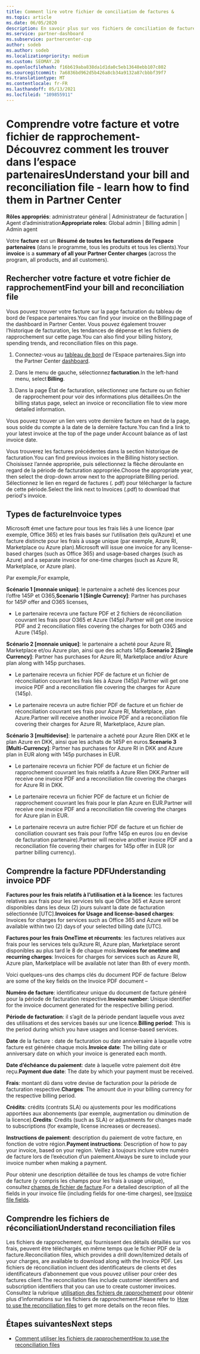 ```yaml
---
title: Comment lire votre fichier de conciliation de factures &
ms.topic: article
ms.date: 06/05/2020
description: En savoir plus sur vos fichiers de conciliation de factures &. Votre facture indique les frais relatifs à l’espace partenaires dans le programme, les produits et les clients pour cette période mensuelle.
ms.service: partner-dashboard
ms.subservice: partnercenter-csp
author: sodeb
ms.author: sodeb
ms.localizationpriority: medium
ms.custom: SEOMAY.20
ms.openlocfilehash: f16b619aba838da1d1da0c5eb13648ebb107c802
ms.sourcegitcommit: 7a6836bd962d5b426a8cb34a9132a87cbbbf39f7
ms.translationtype: MT
ms.contentlocale: fr-FR
ms.lasthandoff: 05/13/2021
ms.locfileid: "109855911"
---
```

# <a name="understand-your-bill-and-reconciliation-file---learn-how-to-find-them-in-partner-center"></a><span data-ttu-id="27255-104">Comprendre votre facture et votre fichier de rapprochement-Découvrez comment les trouver dans l’espace partenaires</span><span class="sxs-lookup"><span data-stu-id="27255-104">Understand your bill and reconciliation file - learn how to find them in Partner Center</span></span>


<span data-ttu-id="27255-105">**Rôles appropriés**: administrateur général | Administrateur de facturation | Agent d’administration</span><span class="sxs-lookup"><span data-stu-id="27255-105">**Appropriate roles**: Global admin | Billing admin | Admin agent</span></span>


<span data-ttu-id="27255-106">Votre **facture** est un **Résumé de toutes les facturations de l’espace partenaires** (dans le programme, tous les produits et tous les clients).</span><span class="sxs-lookup"><span data-stu-id="27255-106">Your **invoice** is a **summary of all your Partner Center charges** (across the program, all products, and all customers).</span></span> 

## <a name="find-your-bill-and-reconciliation-file"></a><span data-ttu-id="27255-107">Rechercher votre facture et votre fichier de rapprochement</span><span class="sxs-lookup"><span data-stu-id="27255-107">Find your bill and reconciliation file</span></span> 

<span data-ttu-id="27255-108">Vous pouvez trouver votre facture sur la page facturation du tableau de bord de l’espace partenaires.</span><span class="sxs-lookup"><span data-stu-id="27255-108">You can find your invoice on the Billing page of the dashboard in Partner Center.</span></span> <span data-ttu-id="27255-109">Vous pouvez également trouver l’historique de facturation, les tendances de dépense et les fichiers de rapprochement sur cette page.</span><span class="sxs-lookup"><span data-stu-id="27255-109">You can also find your billing history, spending trends, and reconciliation files on this page.</span></span> 

1. <span data-ttu-id="27255-110">Connectez-vous au [tableau de bord](https://partner.microsoft.com/dashboard/home) de l’Espace partenaires.</span><span class="sxs-lookup"><span data-stu-id="27255-110">Sign into the Partner Center [dashboard](https://partner.microsoft.com/dashboard/home).</span></span> 

2. <span data-ttu-id="27255-111">Dans le menu de gauche, sélectionnez **facturation**.</span><span class="sxs-lookup"><span data-stu-id="27255-111">In the left-hand menu, select **Billing**.</span></span> 

3. <span data-ttu-id="27255-112">Dans la page État de facturation, sélectionnez une facture ou un fichier de rapprochement pour voir des informations plus détaillées.</span><span class="sxs-lookup"><span data-stu-id="27255-112">On the billing status page, select an invoice or reconciliation file to view more detailed information.</span></span> 

<span data-ttu-id="27255-113">Vous pouvez trouver un lien vers votre dernière facture en haut de la page, sous solde du compte à la date de la dernière facture.</span><span class="sxs-lookup"><span data-stu-id="27255-113">You can find a link to your latest invoice at the top of the page under Account balance as of last invoice date.</span></span> 

<span data-ttu-id="27255-114">Vous trouverez les factures précédentes dans la section historique de facturation.</span><span class="sxs-lookup"><span data-stu-id="27255-114">You can find previous invoices in the Billing history section.</span></span> <span data-ttu-id="27255-115">Choisissez l’année appropriée, puis sélectionnez la flèche déroulante en regard de la période de facturation appropriée.</span><span class="sxs-lookup"><span data-stu-id="27255-115">Choose the appropriate year, then select the drop-down arrow next to the appropriate Billing period.</span></span> <span data-ttu-id="27255-116">Sélectionnez le lien en regard de factures (. pdf) pour télécharger la facture de cette période.</span><span class="sxs-lookup"><span data-stu-id="27255-116">Select the link next to Invoices (.pdf) to download that period's invoice.</span></span> 

## <a name="invoice-types"></a><span data-ttu-id="27255-117">Types de facture</span><span class="sxs-lookup"><span data-stu-id="27255-117">Invoice types</span></span>

<span data-ttu-id="27255-118">Microsoft émet une facture pour tous les frais liés à une licence (par exemple, Office 365) et les frais basés sur l’utilisation (tels qu’Azure) et une facture distincte pour les frais à usage unique (par exemple, Azure RI, Marketplace ou Azure plan).</span><span class="sxs-lookup"><span data-stu-id="27255-118">Microsoft will issue one invoice for any license-based charges (such as Office 365) and usage-based charges (such as Azure) and a separate invoice for one-time charges (such as Azure RI, Marketplace, or Azure plan).</span></span>

<span data-ttu-id="27255-119">Par exemple,</span><span class="sxs-lookup"><span data-stu-id="27255-119">For example,</span></span>  

<span data-ttu-id="27255-120">**Scénario 1 [monnaie unique]**: le partenaire a acheté des licences pour l’offre 145P et O365,</span><span class="sxs-lookup"><span data-stu-id="27255-120">**Scenario 1 [Single Currency]**: Partner has purchases for 145P offer and O365 licenses,</span></span>  

- <span data-ttu-id="27255-121">Le partenaire recevra une facture PDF et 2 fichiers de réconciliation couvrant les frais pour O365 et Azure (145p).</span><span class="sxs-lookup"><span data-stu-id="27255-121">Partner will get one invoice PDF and 2 reconciliation files covering the charges for both O365 and Azure (145p).</span></span>  

<span data-ttu-id="27255-122">**Scénario 2 [monnaie unique]**: le partenaire a acheté pour Azure RI, Marketplace et/ou Azure plan, ainsi que des achats 145p.</span><span class="sxs-lookup"><span data-stu-id="27255-122">**Scenario 2 [Single Currency]**: Partner has purchases for Azure RI, Marketplace and/or Azure plan along with 145p purchases.</span></span>

- <span data-ttu-id="27255-123">Le partenaire recevra un fichier PDF de facture et un fichier de réconciliation couvrant les frais liés à Azure (145p).</span><span class="sxs-lookup"><span data-stu-id="27255-123">Partner will get one invoice PDF and a reconciliation file covering the charges for Azure (145p).</span></span> 

- <span data-ttu-id="27255-124">Le partenaire recevra un autre fichier PDF de facture et un fichier de réconciliation couvrant ses frais pour Azure RI, Marketplace, plan Azure.</span><span class="sxs-lookup"><span data-stu-id="27255-124">Partner will receive another invoice PDF and a reconciliation file covering their charges for Azure RI, Marketplace, Azure plan.</span></span> 

<span data-ttu-id="27255-125">**Scénario 3 [multidevise]**: le partenaire a acheté pour Azure RIen DKK et le plan Azure en DKK, ainsi que les achats de 145P en euros.</span><span class="sxs-lookup"><span data-stu-id="27255-125">**Scenario 3 [Multi-Currency]**: Partner has purchases for Azure RI in DKK and Azure plan in EUR along with 145p purchases in EUR.</span></span>

- <span data-ttu-id="27255-126">Le partenaire recevra un fichier PDF de facture et un fichier de rapprochement couvrant les frais relatifs à Azure RIen DKK.</span><span class="sxs-lookup"><span data-stu-id="27255-126">Partner will receive one invoice PDF and a reconciliation file covering the charges for Azure RI in DKK.</span></span> 

- <span data-ttu-id="27255-127">Le partenaire recevra un fichier PDF de facture et un fichier de rapprochement couvrant les frais pour le plan Azure en EUR.</span><span class="sxs-lookup"><span data-stu-id="27255-127">Partner will receive one invoice PDF and a reconciliation file covering the charges for Azure plan in EUR.</span></span> 

- <span data-ttu-id="27255-128">Le partenaire recevra un autre fichier PDF de facture et un fichier de conciliation couvrant ses frais pour l’offre 145p en euros (ou en devise de facturation partenaire).</span><span class="sxs-lookup"><span data-stu-id="27255-128">Partner will receive another invoice PDF and a reconciliation file covering their charges for 145p offer in EUR (or partner billing currency).</span></span> 


## <a name="understanding-invoice-pdf"></a><span data-ttu-id="27255-129">Comprendre la facture PDF</span><span class="sxs-lookup"><span data-stu-id="27255-129">Understanding invoice PDF</span></span> 

<span data-ttu-id="27255-130">**Factures pour les frais relatifs à l’utilisation et à la licence**: les factures relatives aux frais pour les services tels que Office 365 et Azure seront disponibles dans les deux (2) jours suivant la date de facturation sélectionnée [UTC].</span><span class="sxs-lookup"><span data-stu-id="27255-130">**Invoices for Usage and license-based charges**: Invoices for charges for services such as Office 365 and Azure will be available within two (2) days of your selected billing date [UTC].</span></span>  

<span data-ttu-id="27255-131">**Factures pour les frais OneTime et récurrents**: les factures relatives aux frais pour les services tels qu’Azure RI, Azure plan, Marketplace seront disponibles au plus tard le 8 de chaque mois.</span><span class="sxs-lookup"><span data-stu-id="27255-131">**Invoices for onetime and recurring charges**: Invoices for charges for services such as Azure RI, Azure plan, Marketplace will be available not later than 8th of every month.</span></span>  

<span data-ttu-id="27255-132">Voici quelques-uns des champs clés du document PDF de facture :</span><span class="sxs-lookup"><span data-stu-id="27255-132">Below are some of the key fields on the Invoice PDF document –</span></span>

<span data-ttu-id="27255-133">**Numéro de facture**: identificateur unique du document de facture généré pour la période de facturation respective.</span><span class="sxs-lookup"><span data-stu-id="27255-133">**Invoice number**: Unique identifier for the invoice document generated for the respective billing period.</span></span> 

<span data-ttu-id="27255-134">**Période de facturation**: il s’agit de la période pendant laquelle vous avez des utilisations et des services basés sur une licence.</span><span class="sxs-lookup"><span data-stu-id="27255-134">**Billing period**: This is the period during which you have usages and license-based services.</span></span> 

<span data-ttu-id="27255-135">**Date** de la facture : date de facturation ou date anniversaire à laquelle votre facture est générée chaque mois.</span><span class="sxs-lookup"><span data-stu-id="27255-135">**Invoice date**: The billing date or anniversary date on which your invoice is generated each month.</span></span> 

<span data-ttu-id="27255-136">**Date d’échéance du paiement**: date à laquelle votre paiement doit être reçu.</span><span class="sxs-lookup"><span data-stu-id="27255-136">**Payment due date**: The date by which your payment must be received.</span></span> 

<span data-ttu-id="27255-137">**Frais**: montant dû dans votre devise de facturation pour la période de facturation respective.</span><span class="sxs-lookup"><span data-stu-id="27255-137">**Charges**: The amount due in your billing currency for the respective billing period.</span></span> 

<span data-ttu-id="27255-138">**Crédits**: crédits (contrats SLA) ou ajustements pour les modifications apportées aux abonnements (par exemple, augmentation ou diminution de la licence).</span><span class="sxs-lookup"><span data-stu-id="27255-138">**Credits**: Credits (such as SLA) or adjustments for changes made to subscriptions (for example, license increases or decreases).</span></span> 

<span data-ttu-id="27255-139">**Instructions de paiement**: description du paiement de votre facture, en fonction de votre région.</span><span class="sxs-lookup"><span data-stu-id="27255-139">**Payment instructions**: Description of how to pay your invoice, based on your region.</span></span> <span data-ttu-id="27255-140">Veillez à toujours inclure votre numéro de facture lors de l’exécution d’un paiement.</span><span class="sxs-lookup"><span data-stu-id="27255-140">Always be sure to include your invoice number when making a payment.</span></span> 

<span data-ttu-id="27255-141">Pour obtenir une description détaillée de tous les champs de votre fichier de facture (y compris les champs pour les frais à usage unique), consultez [champs de fichier de facture](invoice-file.md).</span><span class="sxs-lookup"><span data-stu-id="27255-141">For a detailed description of all the fields in your invoice file (including fields for one-time charges), see [Invoice file fields](invoice-file.md).</span></span> 

## <a name="understand-reconciliation-files"></a><span data-ttu-id="27255-142">Comprendre les fichiers de réconciliation</span><span class="sxs-lookup"><span data-stu-id="27255-142">Understand reconciliation files</span></span>

 <span data-ttu-id="27255-143">Les fichiers de rapprochement, qui fournissent des détails détaillés sur vos frais, peuvent être téléchargés en même temps que le fichier PDF de la facture.</span><span class="sxs-lookup"><span data-stu-id="27255-143">Reconciliation files, which provides a drill down/itemized details of your charges, are available to download along with the Invoice PDF.</span></span> <span data-ttu-id="27255-144">Les fichiers de réconciliation incluent des identificateurs de clients et des identificateurs d’abonnement que vous pouvez utiliser pour créer des factures client.</span><span class="sxs-lookup"><span data-stu-id="27255-144">The reconciliation files include customer identifiers and subscription identifiers that you can use to create customer invoices.</span></span> <span data-ttu-id="27255-145">Consultez la rubrique  [utilisation des fichiers de rapprochement](use-the-reconciliation-files.md) pour obtenir plus d’informations sur les fichiers de rapprochement.</span><span class="sxs-lookup"><span data-stu-id="27255-145">Please refer to  [How to use the reconciliation files](use-the-reconciliation-files.md) to get more details on the recon files.</span></span> 

## <a name="next-steps"></a><span data-ttu-id="27255-146">Étapes suivantes</span><span class="sxs-lookup"><span data-stu-id="27255-146">Next steps</span></span>

- [<span data-ttu-id="27255-147">Comment utiliser les fichiers de rapprochement</span><span class="sxs-lookup"><span data-stu-id="27255-147">How to use the reconciliation files</span></span>](use-the-reconciliation-files.md)